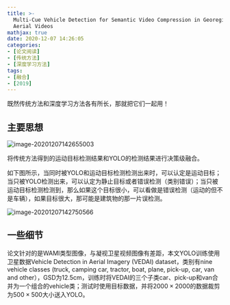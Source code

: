```yaml
---
title: >-
  Multi-Cue Vehicle Detection for Semantic Video Compression in Georegistered
  Aerial Videos
mathjax: true
date: 2020-12-07 14:26:05
categories:
- [论文阅读]
- [传统方法]
- [深度学习方法]
tags:
- [融合]
- [2019]
---
```


既然传统方法和深度学习方法各有所长，那就把它们一起用！

<!--more-->

## 主要思想

![image-20201207142655003](image-20201207142655003.png)

将传统方法得到的运动目标检测结果和YOLO的检测结果进行决策级融合。

如下图所示，当同时被YOLO和运动目标检测检测出来时，可以认定是运动目标；当只被YOLO检测出来，可以认定为静止目标或者错误检测（类别错误）；当只被运动目标检测检测到，那么如果这个目标很小，可以看做是错误检测（运动的但不是车辆），如果目标很大，那可能是建筑物的那一片误检测。

![image-20201207142750566](image-20201207142750566.png)

## 一些细节

论文针对的是WAMI类型图像，与凝视卫星视频图像有差距，本文YOLO训练使用卫星数据Vehicle Detection in Aerial Imagery (VEDAI) dataset，类别有nine vehicle classes (truck, camping car, tractor, boat, plane, pick-up, car, van and other），GSD为12.5cm，训练时将VEDAI的三个子类car、pick-up和van合并为一个组合的vehicle类；测试时使用目标数据，并将$2000\times2000$的数据裁剪为$500\times 500$大小送入YOLO。
